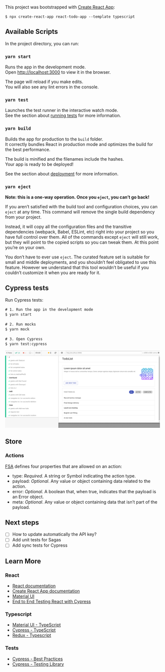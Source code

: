 This project was bootstrapped with [Create React App](https://github.com/facebook/create-react-app):

```
$ npx create-react-app react-todo-app --template typescript
```

## Available Scripts

In the project directory, you can run:

### `yarn start`

Runs the app in the development mode.<br />
Open [http://localhost:3000](http://localhost:3000) to view it in the browser.

The page will reload if you make edits.<br />
You will also see any lint errors in the console.

### `yarn test`

Launches the test runner in the interactive watch mode.<br />
See the section about [running tests](https://facebook.github.io/create-react-app/docs/running-tests) for more information.

### `yarn build`

Builds the app for production to the `build` folder.<br />
It correctly bundles React in production mode and optimizes the build for the best performance.

The build is minified and the filenames include the hashes.<br />
Your app is ready to be deployed!

See the section about [deployment](https://facebook.github.io/create-react-app/docs/deployment) for more information.

### `yarn eject`

**Note: this is a one-way operation. Once you `eject`, you can’t go back!**

If you aren’t satisfied with the build tool and configuration choices, you can `eject` at any time. This command will remove the single build dependency from your project.

Instead, it will copy all the configuration files and the transitive dependencies (webpack, Babel, ESLint, etc) right into your project so you have full control over them. All of the commands except `eject` will still work, but they will point to the copied scripts so you can tweak them. At this point you’re on your own.

You don’t have to ever use `eject`. The curated feature set is suitable for small and middle deployments, and you shouldn’t feel obligated to use this feature. However we understand that this tool wouldn’t be useful if you couldn’t customize it when you are ready for it.

## Cypress tests

Run Cypress tests: 

```
# 1. Run the app in the development mode
$ yarn start

# 2. Run mocks
$ yarn mock

# 3. Open Cypress
$ yarn test:cypress
```


![Cypress](docs/cypress.png)

## Store

### Actions

[FSA](https://github.com/redux-utilities/flux-standard-action) defines four properties that are allowed on an action:

*  type: *Required*. A string or Symbol indicating the action type.
*  payload: *Optional*. Any value or object containing data related to the action.
*  error: *Optional*. A boolean that, when true, indicates that the payload is an Error object.
*  meta: *Optional*. Any value or object containing data that isn’t part of the payload.

## Next steps

*  [ ]  How to update automatically the API key?
*  [ ]  Add unit tests for Sagas
*  [ ]  Add sync tests for Cypress

## Learn More

### React

*  [React documentation](https://reactjs.org/)
*  [Create React App documentation](https://facebook.github.io/create-react-app/docs/getting-started)
*  [Material UI](https://material-ui.com/)
*  [End to End Testing React with Cypress](https://www.robinwieruch.de/react-testing-cypress)

### Typescript

*  [Material UI - TypeScript](https://material-ui.com/guides/typescript/)
*  [Cypress - TypeScript](https://docs.cypress.io/guides/tooling/typescript-support.html)
*  [Redux - Typescript](https://redux.js.org/recipes/usage-with-typescript/)

### Tests

*  [Cypress - Best Practices](https://docs.cypress.io/guides/references/best-practices.html)
*  [Cypress - Testing Library](https://github.com/testing-library/cypress-testing-library)